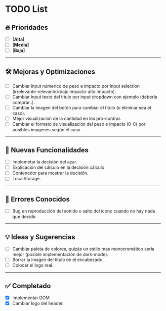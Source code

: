 # TODO List

## 🔥 Prioridades
- [ ] **[Alta]**
- [ ] **[Media]**
- [ ] **[Baja]**

---

## 🛠️ Mejoras y Optimizaciones
- [ ] Cambiar input númerico de peso e impacto por input selection (irrelevante-relevante)(bajo impacto-alto impacto).
- [ ] Cambiar input texto del titulo por input dropdown con ejemplo (debería comprar..).
- [ ] Cambiar la imagen del botón para cambiar el titulo (o eliminar sea el caso).
- [ ] Mejor visualización de la cantidad en los pro-contras
- [ ] Cambiar el formato de visualización del peso e impacto (0-0) por posibles imagenes según el caso.

---

## 🚀 Nuevas Funcionalidades
- [ ] Implemetar la decisión del azar.
- [ ] Explicación del cálculo en la decisión cálculo.
- [ ] Contenedor para mostrar la decisión.
- [ ] LocalStorage.

---

## 🐞 Errores Conocidos
- [ ] Bug en reproducción del sonido o salto del ícono cuando no hay nada que decidir.

---

## 💡 Ideas y Sugerencias
- [ ] Cambiar paleta de colores, quizás un estilo mas monocromático sería mejor (posible implementación de dark-mode).
- [ ] Borrar la imagen del titulo en el encabezado.
- [ ] Colocar el logo real.

---

## ✅ Completado
- [x] Implementar DOM
- [x] Cambiar logo del header.
